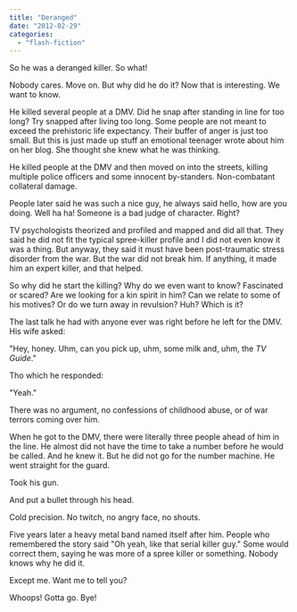 ```yaml
---
title: "Deranged"
date: "2012-02-29"
categories: 
  - "flash-fiction"
---
```


So he was a deranged killer. So what!

Nobody cares. Move on. But why did he do it? Now that is interesting. We want to know.

He killed several people at a DMV. Did he snap after standing in line for too long? Try snapped after living too long. Some people are not meant to exceed the prehistoric life expectancy. Their buffer of anger is just too small. But this is just made up stuff an emotional teenager wrote about him on her blog. She thought she knew what he was thinking.

He killed people at the DMV and then moved on into the streets, killing multiple police officers and some innocent by-standers. Non-combatant collateral damage.

People later said he was such a nice guy, he always said hello, how are you doing. Well ha ha! Someone is a bad judge of character. Right?

TV psychologists theorized and profiled and mapped and did all that. They said he did not fit the typical spree-killer profile and I did not even know it was a thing. But anyway, they said it must have been post-traumatic stress disorder from the war. But the war did not break him. If anything, it made him an expert killer, and that helped.

So why did he start the killing? Why do we even want to know? Fascinated or scared? Are we looking for a kin spirit in him? Can we relate to some of his motives? Or do we turn away in revulsion? Huh? Which is it?

The last talk he had with anyone ever was right before he left for the DMV. His wife asked:

"Hey, honey. Uhm, can you pick up, uhm, some milk and, uhm, the _TV Guide_."

Tho which he responded:

"Yeah."

There was no argument, no confessions of childhood abuse, or of war terrors coming over him.

When he got to the DMV, there were literally three people ahead of him in the line. He almost did not have the time to take a number before he would be called. And he knew it. But he did not go for the number machine. He went straight for the guard.

Took his gun.

And put a bullet through his head.

Cold precision. No twitch, no angry face, no shouts.

Five years later a heavy metal band named itself after him. People who remembered the story said "Oh yeah, like that serial killer guy." Some would correct them, saying he was more of a spree killer or something. Nobody knows why he did it.

Except me. Want me to tell you?

Whoops! Gotta go. Bye!
